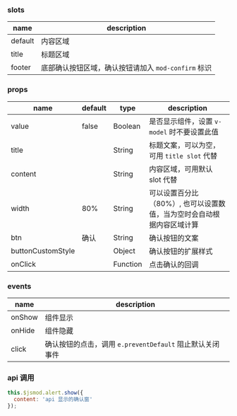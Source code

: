 ### slots
| name        | description |
| ----------- |-------------|
| default     | 内容区域 |
| title     |  标题区域    |
| footer     |  底部确认按钮区域，确认按钮请加入 `mod-confirm` 标识  |

### props
| name        | default     |   type      | description |
| ----------- |-------------|-------------|-------------|
| value       | false       |    Boolean   |  是否显示组件，设置 `v-model` 时不要设置此值 |
| title       |              |    String   |  标题文案，可以为空，可用 `title slot` 代替 |
| content     |             |    String    |  内容区域，可用默认 slot 代替 |
| width       |      80%       |    String   |   可以设置百分比（80%）, 也可以设置数值，当为空时会自动根据内容区域计算 |
| btn       |        确认      |    String   | 确认按钮的文案 |
| buttonCustomStyle  |              |    Object   | 确认按钮的扩展样式 |
| onClick       |            |    Function   |  点击确认的回调 |

### events

| name        | description |
| ----------- |-------------|
| onShow     |  组件显示 |
| onHide     |  组件隐藏 |
| click     |  确认按钮的点击，调用 `e.preventDefault` 阻止默认关闭事件 |

### api 调用

```javascript
this.$jsmod.alert.show({
  content: 'api 显示的确认窗'
});
```
